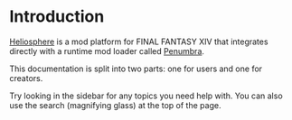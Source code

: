 # Introduction

[Heliosphere][heliosphere] is a mod platform for FINAL FANTASY XIV that
integrates directly with a runtime mod loader called [Penumbra][penumbra].

This documentation is split into two parts: one for users and one for creators.

Try looking in the sidebar for any topics you need help with. You can also use
the search (magnifying glass) at the top of the page.

[heliosphere]: https://heliosphere.app
[penumbra]: https://github.com/xivdev/Penumbra
